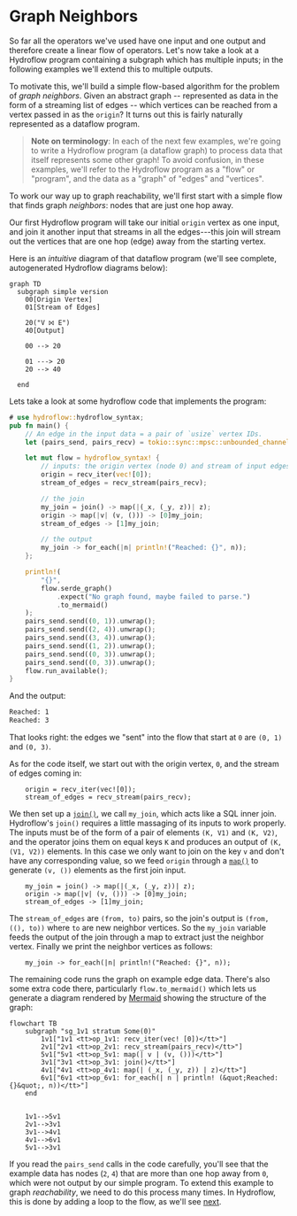 # Graph Neighbors

So far all the operators we've used have one input and one output and therefore
create a linear flow of operators. Let's now take a look at a Hydroflow program containing
a subgraph which has multiple inputs; in the following examples we'll extend this to
multiple outputs.

To motivate this, we'll build a simple flow-based algorithm for the problem of *graph neighbors*. 
Given an abstract graph -- represented as data in the form of a streaming list of edges -- which 
vertices can be reached from a vertex passed in as the `origin`? It turns out this is fairly 
naturally represented as a dataflow program. 

> **Note on terminology**: In each of the next few examples, we're going to write a Hydroflow program (a dataflow graph) to process data that itself represents some other graph! To avoid confusion, in these examples, we'll refer to the Hydroflow program as a "flow" or "program", and the data as a "graph" of "edges" and "vertices".

To work our way up to graph reachability, we'll first start with a simple flow that finds
graph *neighbors*: nodes that are just one hop away. 

Our first Hydroflow program will take
our initial `origin` vertex as one input, and join it another input that streams in all the edges---this 
join will stream out the vertices that are one hop (edge) away from the starting vertex. 

Here is an *intuitive* diagram of that dataflow program (we'll see complete, autogenerated Hydroflow diagrams
below):
```mermaid
graph TD
  subgraph simple version
    00[Origin Vertex]
    01[Stream of Edges]
    
    20("V ⨝ E")
    40[Output]

    00 --> 20
    
    01 ---> 20
    20 --> 40
    
  end
```

Lets take a look at some hydroflow code that implements the program:

```rust
# use hydroflow::hydroflow_syntax;
pub fn main() {
    // An edge in the input data = a pair of `usize` vertex IDs.
    let (pairs_send, pairs_recv) = tokio::sync::mpsc::unbounded_channel::<(usize, usize)>();

    let mut flow = hydroflow_syntax! {
        // inputs: the origin vertex (node 0) and stream of input edges
        origin = recv_iter(vec![0]);
        stream_of_edges = recv_stream(pairs_recv);

        // the join
        my_join = join() -> map(|(_x, (_y, z))| z);
        origin -> map(|v| (v, ())) -> [0]my_join;
        stream_of_edges -> [1]my_join;

        // the output
        my_join -> for_each(|n| println!("Reached: {}", n));
    };

    println!(
        "{}",
        flow.serde_graph()
            .expect("No graph found, maybe failed to parse.")
            .to_mermaid()
    );
    pairs_send.send((0, 1)).unwrap();
    pairs_send.send((2, 4)).unwrap();
    pairs_send.send((3, 4)).unwrap();
    pairs_send.send((1, 2)).unwrap();
    pairs_send.send((0, 3)).unwrap();
    pairs_send.send((0, 3)).unwrap();
    flow.run_available();
}
```

And the output:
```txt
Reached: 1
Reached: 3
```
That looks right: the edges we "sent" into the flow that start at `0` are 
`(0, 1)` and `(0, 3)`.

As for the code itself, we start out with the origin vertex, `0`,
and the stream of edges coming in:
```rust,ignore
    origin = recv_iter(vec![0]);
    stream_of_edges = recv_stream(pairs_recv);
```

We then set up a [`join()`](./surface_ops.md#join),
we call `my_join`, which acts like a SQL inner join. Hydroflow's `join()` requires
a little massaging of its inputs to work properly.
The inputs must be of the form of a pair of elements `(K, V1)`
and `(K, V2)`, and the operator joins them on equal keys `K` and produces an
output of `(K, (V1, V2))` elements. In this case we only want to join on the key `v` and
don't have any corresponding value, so we feed `origin` through a [`map()`](./surface_ops.md#map)
to generate `(v, ())` elements as the first join input. 
```rust,ignore
    my_join = join() -> map(|(_x, (_y, z))| z);
    origin -> map(|v| (v, ())) -> [0]my_join;
    stream_of_edges -> [1]my_join;
```
The `stream_of_edges` are `(from, to)` pairs,
so the join's output is `(from, ((), to))` where `to` are new neighbor
vertices. So the `my_join` variable feeds the output of the join through a map to extract just the neighbor vertex.
Finally we print the neighbor vertices as follows:
```rust,ignore
    my_join -> for_each(|n| println!("Reached: {}", n));
```
The remaining code runs the graph on example edge data. There's
also some extra code there, particularly `flow.to_mermaid()` which lets us
generate a diagram rendered by [Mermaid](https://mermaid-js.github.io/) showing
the structure of the graph:

```mermaid
flowchart TB
    subgraph "sg_1v1 stratum Some(0)"
        1v1["1v1 <tt>op_1v1: recv_iter(vec! [0])</tt>"]
        2v1["2v1 <tt>op_2v1: recv_stream(pairs_recv)</tt>"]
        5v1["5v1 <tt>op_5v1: map(| v | (v, ()))</tt>"]
        3v1["3v1 <tt>op_3v1: join()</tt>"]
        4v1["4v1 <tt>op_4v1: map(| (_x, (_y, z)) | z)</tt>"]
        6v1["6v1 <tt>op_6v1: for_each(| n | println! (&quot;Reached: {}&quot;, n))</tt>"]
    end


    1v1-->5v1
    2v1-->3v1
    3v1-->4v1
    4v1-->6v1
    5v1-->3v1
```

If you read the `pairs_send` calls in the code carefully, you'll see that the example data 
has nodes (`2`, `4`) that are more than one hop away from `0`, which were
not output by our simple program. To extend this example to graph *reachability*, 
we need to do this process many times. In Hydroflow,
this is done by adding a loop to the flow, as we'll see [next](example_4_1_surface.md).